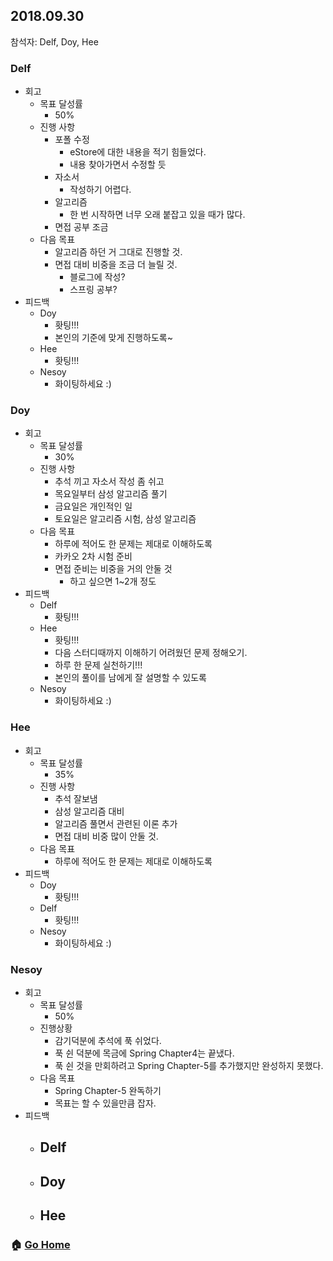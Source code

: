 ## 2018.09.30
참석자: Delf, Doy, Hee

### Delf
- 회고
  - 목표 달성률
    - 50%
  - 진행 사항
    - 포폴 수정
      - eStore에 대한 내용을 적기 힘들었다.
      - 내용 찾아가면서 수정할 듯
    - 자소서
      - 작성하기 어렵다.
    - 알고리즘
      - 한 번 시작하면 너무 오래 붙잡고 있을 때가 많다.
    - 면접 공부 조금
  - 다음 목표
    - 알고리즘 하던 거 그대로 진행할 것.
    - 면접 대비 비중을 조금 더 늘릴 것.
      - 블로그에 작성?
      - 스프링 공부?
- 피드백
  - Doy
    - 홧팅!!!
    - 본인의 기준에 맞게 진행하도록~
  - Hee
    - 홧팅!!!
  - Nesoy
    - 화이팅하세요 :)

### Doy
- 회고
  - 목표 달성률
    - 30%
  - 진행 사항
    - 추석 끼고 자소서 작성 좀 쉬고
    - 목요일부터 삼성 알고리즘 풀기
    - 금요일은 개인적인 일
    - 토요일은 알고리즘 시험, 삼성 알고리즘
  - 다음 목표
    - 하루에 적어도 한 문제는 제대로 이해하도록
    - 카카오 2차 시험 준비
    - 면접 준비는 비중을 거의 안둘 것
      - 하고 싶으면 1~2개 정도
- 피드백
  - Delf
    - 홧팅!!!
  - Hee
    - 홧팅!!!
    - 다음 스터디때까지 이해하기 어려웠던 문제 정해오기.
    - 하루 한 문제 실천하기!!!
    - 본인의 풀이를 남에게 잘 설명할 수 있도록
  - Nesoy
    - 화이팅하세요 :)

### Hee
- 회고
  - 목표 달성률
    - 35%
  - 진행 사항
    - 추석 잘보냄
    - 삼성 알고리즘 대비
    - 알고리즘 풀면서 관련된 이론 추가
    - 면접 대비 비중 많이 안둘 것.
  - 다음 목표
    - 하루에 적어도 한 문제는 제대로 이해하도록
- 피드백
  - Doy
    - 홧팅!!!
  - Delf
    - 홧팅!!!
  - Nesoy
    - 화이팅하세요 :)

### Nesoy
- 회고
  - 목표 달성률
    - 50%
  - 진행상황
    - 감기덕분에 추석에 푹 쉬었다.
    - 푹 쉰 덕분에 목금에 Spring Chapter4는 끝냈다.
    - 푹 쉰 것을 만회하려고 Spring Chapter-5를 추가했지만 완성하지 못했다.
  - 다음 목표
    - Spring Chapter-5 완독하기
    - 목표는 할 수 있을만큼 잡자.
- 피드백
  - Delf
    -
  - Doy
    -
  - Hee
    -

### :house: [Go Home](https://github.com/T-WWL/WWL)
